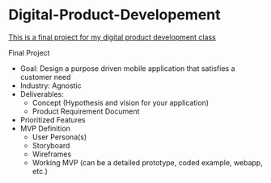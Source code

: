 # Digital-Product-Developement
[This is a final project for my digital product development class](https://www.figma.com/proto/8SXzTrE1NgUJjnixVWrzp7/digital-product-dev?page-id=0%3A1&type=design&node-id=27-2&viewport=61%2C972%2C0.88&scaling=scale-down&starting-point-node-id=27%3A2)

Final Project
- Goal: Design a purpose driven mobile application that satisfies a customer need
- Industry: Agnostic
- Deliverables:
  - Concept (Hypothesis and vision for your application)
  - Product Requirement Document
- Prioritized Features
- MVP Definition
  - User Persona(s)
  - Storyboard
  - Wireframes
  - Working MVP (can be a detailed prototype, coded example, webapp, etc.)

